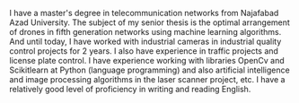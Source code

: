 I have a master's degree in telecommunication networks from Najafabad Azad University. The subject of my senior thesis is the optimal arrangement of drones in fifth generation networks using machine learning algorithms.
And until today, I have worked with industrial cameras in industrial quality control projects for 2 years.
I also have experience in traffic projects and license plate control.
I have experience working with libraries OpenCv and Scikitlearn at Python (language programming) and also artificial intelligence and image processing algorithms in the laser scanner project, etc.
I have a relatively good level of proficiency in writing and reading English.
